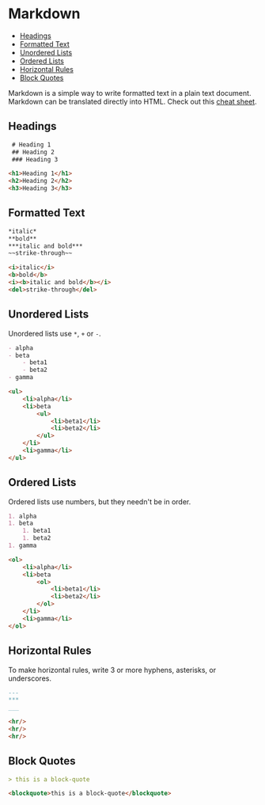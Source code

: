 
# Markdown

- [Headings](#headings)
- [Formatted Text](#formatted-text)
- [Unordered Lists](#unordered-lists)
- [Ordered Lists](#ordered-lists)
- [Horizontal Rules](#horizontal-rules)
- [Block Quotes](#block-quotes)

Markdown is a simple way to write formatted text in a plain text document. Markdown can be translated directly into HTML. Check out this [cheat sheet](https://github.com/adam-p/markdown-here/wiki/Markdown-Cheatsheet).

## Headings

```markdown
 # Heading 1
 ## Heading 2
 ### Heading 3
```

```html
<h1>Heading 1</h1>
<h2>Heading 2</h2>
<h3>Heading 3</h3>
```



## Formatted Text



```markdown
*italic*
**bold**
***italic and bold***
~~strike-through~~
```

```html
<i>italic</i>
<b>bold</b>
<i><b>italic and bold</b></i>
<del>strike-through</del>
```


## Unordered Lists

Unordered lists use `*`, `+` or `-`.

```markdown
- alpha
- beta
    - beta1
    - beta2
- gamma
```

```html
<ul>
    <li>alpha</li>
    <li>beta
        <ul>
            <li>beta1</li>
            <li>beta2</li>
        </ul>
    </li>
    <li>gamma</li>
</ul>
```

## Ordered Lists

Ordered lists use numbers, but they needn't be in order.

```markdown
1. alpha
1. beta
    1. beta1
    1. beta2
1. gamma
```

```html
<ol>
    <li>alpha</li>
    <li>beta
        <ol>
            <li>beta1</li>
            <li>beta2</li>
        </ol>
    </li>
    <li>gamma</li>
</ol>
```

## Horizontal Rules

To make horizontal rules, write 3 or more hyphens, asterisks, or underscores.

```markdown
---
***
___
```

```html
<hr/>
<hr/>
<hr/>
```

## Block Quotes

```markdown
> this is a block-quote
```

```html
<blockquote>this is a block-quote</blockquote>
```
